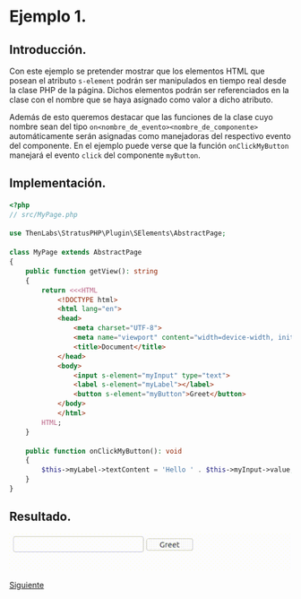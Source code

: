 
# Ejemplo 1.

## Introducción.

Con este ejemplo se pretender mostrar que los elementos HTML que posean el atributo `s-element` podrán ser manipulados en tiempo real desde la clase PHP de la página. Dichos elementos podrán ser referenciados en la clase con el nombre que se haya asignado como valor a dicho atributo.

Además de esto queremos destacar que las funciones de la clase cuyo nombre sean del tipo `on<nombre_de_evento><nombre_de_componente>` automáticamente serán asignadas como manejadoras del respectivo evento del componente. En el ejemplo puede verse que la función `onClickMyButton` manejará el evento `click` del componente `myButton`.

## Implementación.

```php
<?php
// src/MyPage.php

use ThenLabs\StratusPHP\Plugin\SElements\AbstractPage;

class MyPage extends AbstractPage
{
    public function getView(): string
    {
        return <<<HTML
            <!DOCTYPE html>
            <html lang="en">
            <head>
                <meta charset="UTF-8">
                <meta name="viewport" content="width=device-width, initial-scale=1.0">
                <title>Document</title>
            </head>
            <body>
                <input s-element="myInput" type="text">
                <label s-element="myLabel"></label>
                <button s-element="myButton">Greet</button>
            </body>
            </html>
        HTML;
    }

    public function onClickMyButton(): void
    {
        $this->myLabel->textContent = 'Hello ' . $this->myInput->value;
    }
}
```

## Resultado.

![](result.gif)

<a class="float-right" href="../2/example.html">Siguiente</a>